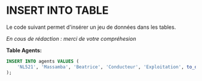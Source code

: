# INSERT INTO TABLE

Le code suivant permet d'insérer un jeu de données dans les tables.

_En cous de rédaction : merci de votre compréhesion_

__Table Agents:__
```sql
INSERT INTO agents VALUES (
    'NL521', 'Massamba', 'Beatrice', 'Conducteur', 'Exploitation', to_date('1980-12-03', 'YYYY-MM-DD'), 0752414587
);
```
